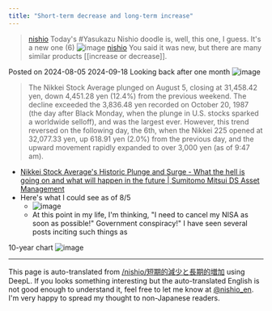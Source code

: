 ```yaml
---
title: "Short-term decrease and long-term increase"
---
```


> [nishio](https://x.com/nishio/status/1820430819120619691) Today's #Yasukazu Nishio doodle is, well, this one, I guess. It's a new one (6)
>  ![image](https://gyazo.com/12b34eefe1ce151da9ecf9609973c884/thumb/1000)
> [nishio](https://x.com/nishio/status/1820434263755632676) You said it was new, but there are many similar products [[increase or decrease]].

Posted on 2024-08-05
2024-09-18 Looking back after one month
![image](https://gyazo.com/99e2bb56937bc9b42cf6c699b84aa610/thumb/1000)

> The Nikkei Stock Average plunged on August 5, closing at 31,458.42 yen, down 4,451.28 yen (12.4%) from the previous weekend. The decline exceeded the 3,836.48 yen recorded on October 20, 1987 (the day after Black Monday, when the plunge in U.S. stocks sparked a worldwide selloff), and was the largest ever. However, this trend reversed on the following day, the 6th, when the Nikkei 225 opened at 32,077.33 yen, up 618.91 yen (2.0%) from the previous day, and the upward movement rapidly expanded to over 3,000 yen (as of 9:47 am).
- [Nikkei Stock Average's Historic Plunge and Surge - What the hell is going on and what will happen in the future | Sumitomo Mitsui DS Asset Management](https://www.smd-am.co.jp/market/ichikawa/2024/08/irepo240806/)
- Here's what I could see as of 8/5
    - ![image](https://gyazo.com/7126a9a1b9242d8fc9dd670cfe9ce84c/thumb/1000)
    - At this point in my life, I'm thinking, "I need to cancel my NISA as soon as possible!" Government conspiracy!" I have seen several posts inciting such things as


10-year chart
![image](https://gyazo.com/53ce044b4fdea2794dce502d08db5693/thumb/1000)


---
This page is auto-translated from [/nishio/短期的減少と長期的増加](https://scrapbox.io/nishio/短期的減少と長期的増加) using DeepL. If you looks something interesting but the auto-translated English is not good enough to understand it, feel free to let me know at [@nishio_en](https://twitter.com/nishio_en). I'm very happy to spread my thought to non-Japanese readers.